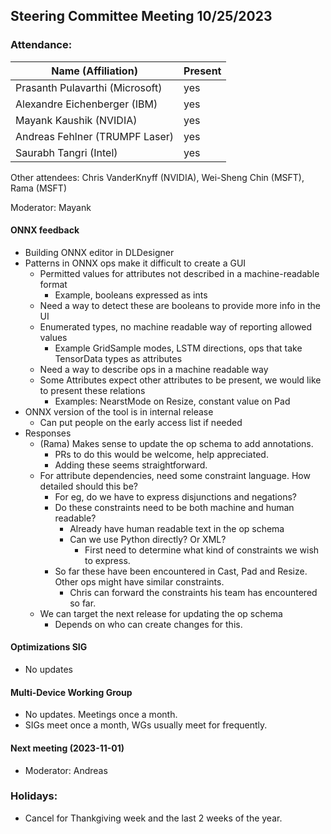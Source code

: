 ## Steering Committee Meeting 10/25/2023

### Attendance:

| Name (Affiliation)              | Present  |
| ------------------------------- | -------- |
| Prasanth Pulavarthi (Microsoft) | yes |
| Alexandre Eichenberger (IBM)    | yes |
| Mayank Kaushik (NVIDIA)         | yes |
| Andreas Fehlner (TRUMPF Laser)  | yes |
| Saurabh Tangri (Intel)          | yes |

Other attendees: Chris VanderKnyff (NVIDIA), Wei-Sheng Chin (MSFT), Rama (MSFT)

Moderator: Mayank

#### ONNX feedback
- Building ONNX editor in DLDesigner
- Patterns in ONNX ops make it difficult to create a GUI
  - Permitted values for attributes not described in a machine-readable format
    - Example, booleans expressed as ints
  - Need a way to detect these are booleans to provide more info in the UI
  - Enumerated types, no machine readable way of reporting allowed values
    - Example GridSample modes, LSTM directions, ops that take TensorData types as attributes
  - Need a way to describe ops in a machine readable way
  - Some Attributes expect other attributes to be present, we would like to present these relations
    - Examples: NearstMode on Resize, constant value on Pad
- ONNX version of the tool is in internal release
  - Can put people on the early access list if needed
- Responses
  - (Rama) Makes sense to update the op schema to add annotations. 
    - PRs to do this would be welcome, help appreciated.
    - Adding these seems straightforward.
  - For attribute dependencies, need some constraint language. How detailed should this be?
    - For eg, do we have to express disjunctions and negations?
    - Do these constraints need to be both machine and human readable?
      - Already have human readable text in the op schema
      - Can we use Python directly? Or XML?
        - First need to determine what kind of constraints we wish to express.
    - So far these have been encountered in Cast, Pad and Resize. Other ops might have similar constraints.
      - Chris can forward the constraints his team has encountered so far.
  - We can target the next release for updating the op schema
    - Depends on who can create changes for this.

#### Optimizations SIG
- No updates

#### Multi-Device Working Group
- No updates. Meetings once a month.
- SIGs meet once a month, WGs usually meet for frequently.

#### Next meeting (2023-11-01)
 - Moderator: Andreas

### Holidays:
  - Cancel for Thankgiving week and the last 2 weeks of the year.
